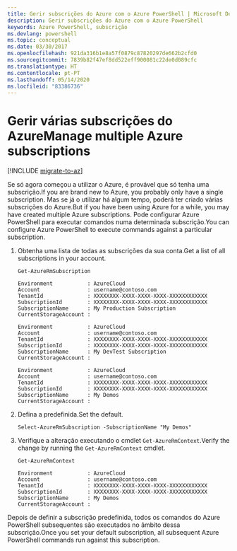 ```yaml
---
title: Gerir subscrições do Azure com o Azure PowerShell | Microsoft Docs
description: Gerir subscrições do Azure com o Azure PowerShell
keywords: Azure PowerShell, subscrição
ms.devlang: powershell
ms.topic: conceptual
ms.date: 03/30/2017
ms.openlocfilehash: 921da316b1e8a57f0879c87820297de662b2cfd0
ms.sourcegitcommit: 7839b82f47ef8dd522eff900081c22de0d089cfc
ms.translationtype: HT
ms.contentlocale: pt-PT
ms.lasthandoff: 05/14/2020
ms.locfileid: "83386736"
---
```

# <a name="manage-multiple-azure-subscriptions"></a><span data-ttu-id="04004-104">Gerir várias subscrições do Azure</span><span class="sxs-lookup"><span data-stu-id="04004-104">Manage multiple Azure subscriptions</span></span>

[!INCLUDE [migrate-to-az](../includes/migrate-to-az.md)]

<span data-ttu-id="04004-105">Se só agora começou a utilizar o Azure, é provável que só tenha uma subscrição.</span><span class="sxs-lookup"><span data-stu-id="04004-105">If you are brand new to Azure, you probably only have a single subscription.</span></span> <span data-ttu-id="04004-106">Mas se já o utilizar há algum tempo, poderá ter criado várias subscrições do Azure.</span><span class="sxs-lookup"><span data-stu-id="04004-106">But if you have been using Azure for a while, you may have created multiple Azure subscriptions.</span></span> <span data-ttu-id="04004-107">Pode configurar Azure PowerShell para executar comandos numa determinada subscrição.</span><span class="sxs-lookup"><span data-stu-id="04004-107">You can configure Azure PowerShell to execute commands against a particular subscription.</span></span>

1. <span data-ttu-id="04004-108">Obtenha uma lista de todas as subscrições da sua conta.</span><span class="sxs-lookup"><span data-stu-id="04004-108">Get a list of all subscriptions in your account.</span></span>

    ```powershell-interactive
    Get-AzureRmSubscription
    ```

    ```output
    Environment           : AzureCloud
    Account               : username@contoso.com
    TenantId              : XXXXXXXX-XXXX-XXXX-XXXX-XXXXXXXXXXXX
    SubscriptionId        : XXXXXXXX-XXXX-XXXX-XXXX-XXXXXXXXXXXX
    SubscriptionName      : My Production Subscription
    CurrentStorageAccount :

    Environment           : AzureCloud
    Account               : username@contoso.com
    TenantId              : XXXXXXXX-XXXX-XXXX-XXXX-XXXXXXXXXXXX
    SubscriptionId        : XXXXXXXX-XXXX-XXXX-XXXX-XXXXXXXXXXXX
    SubscriptionName      : My DevTest Subscription
    CurrentStorageAccount :

    Environment           : AzureCloud
    Account               : username@contoso.com
    TenantId              : XXXXXXXX-XXXX-XXXX-XXXX-XXXXXXXXXXXX
    SubscriptionId        : XXXXXXXX-XXXX-XXXX-XXXX-XXXXXXXXXXXX
    SubscriptionName      : My Demos
    CurrentStorageAccount :
    ```

2. <span data-ttu-id="04004-109">Defina a predefinida.</span><span class="sxs-lookup"><span data-stu-id="04004-109">Set the default.</span></span>

    ```powershell-interactive
    Select-AzureRmSubscription -SubscriptionName "My Demos"
    ```

3. <span data-ttu-id="04004-110">Verifique a alteração executando o cmdlet `Get-AzureRmContext`.</span><span class="sxs-lookup"><span data-stu-id="04004-110">Verify the change by running the `Get-AzureRmContext` cmdlet.</span></span>

    ```powershell-interactive
    Get-AzureRmContext
    ```

    ```output
    Environment           : AzureCloud
    Account               : username@contoso.com
    TenantId              : XXXXXXXX-XXXX-XXXX-XXXX-XXXXXXXXXXXX
    SubscriptionId        : XXXXXXXX-XXXX-XXXX-XXXX-XXXXXXXXXXXX
    SubscriptionName      : My Demos
    CurrentStorageAccount :
    ```

<span data-ttu-id="04004-111">Depois de definir a subscrição predefinida, todos os comandos do Azure PowerShell subsequentes são executados no âmbito dessa subscrição.</span><span class="sxs-lookup"><span data-stu-id="04004-111">Once you set your default subscription, all subsequent Azure PowerShell commands run against this subscription.</span></span>
